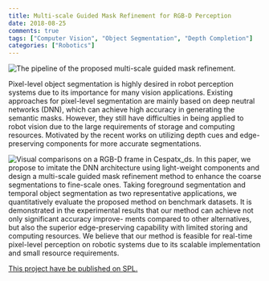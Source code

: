 ```yaml
---
title: Multi-scale Guided Mask Refinement for RGB-D Perception
date: 2018-08-25
comments: true
tags: ["Computer Vision", "Object Segmentation", "Depth Completion"]
categories: ["Robotics"]
---
```

![The pipeline of the proposed multi-scale guided mask refinement.](ms_system.gif)

 Pixel-level object segmentation is highly desired in robot perception systems due to its importance for many vision applications. Existing approaches for pixel-level segmentation are mainly based on deep neutral networks (DNN), which can achieve high accuracy in generating the semantic masks. However, they still have difficulties in being applied to robot vision due to the large requirements of storage and computing resources. Motivated by the recent works on utilizing depth cues and edge-preserving components for more accurate segmentations.

<!--more-->
![Visual comparisons on a RGB-D frame in Cespatx_ds.](ms_result.png)
 In this paper, we propose to imitate the DNN architecture using light-weight components and design a multi-scale guided mask refinement method to enhance the coarse segmentations to fine-scale ones. Taking foreground segmentation and temporal object segmentation as two representative applications, we quantitatively evaluate the proposed method on benchmark datasets. It is demonstrated in the experimental results that our method can achieve not only significant accuracy improve- ments compared to other alternatives, but also the superior edge-preserving capability with limited storing and computing resources. We believe that our method is feasible for real-time pixel-level perception on robotic systems due to its scalable implementation and small resource requirements.

 [This project have be published on SPL.](https://ieeexplore.ieee.org/abstract/document/8573890)